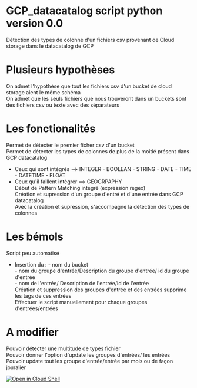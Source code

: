 
# GCP_datacatalog script python version 0.0
Détection des types de colonne d'un fichiers csv provenant de Cloud storage dans le datacatalog de GCP

# Plusieurs hypothèses
On admet l'hypothèse que tout les fichiers csv d'un bucket de cloud storage aient le même schéma  
On admet que les seuls fichiers que nous trouveront dans un buckets sont des fichiers csv ou texte avec des séparateurs  



# Les fonctionalités 
Permet de détecter le premier ficher csv d'un bucket  
Permet de détecter les types de colonnes de plus de la moitié présent dans GCP datacatalog  
- Ceux qui sont intégrés ==> INTEGER - BOOLEAN - STRING - DATE - TIME - DATETIME - FLOAT  
- Ceux qu'il faillent intégrer ==> GEOGRPAPHY  
Début de Pattern Matching intégré (expression regex)  
Création et supression d'un groupe d'entré et d'une entrée dans GCP datacatalog  
Avec la création et supression, s'accompagne la détection des types de colonnes  

# Les bémols
Script peu automatisé  
- Insertion du : - nom du bucket  
                 - nom du groupe d'entrée/Description du groupe d'entrée/ id du groupe d'entrée  
                 - nom de l'entrée/ Description de l'entrée/Id de l'entrée  
Création et suppression des groupes d'entrée et des entrées supprime les tags de ces entrées  
Effectuer le script manuellement pour chaque groupes d'entrées/entrées  

# A modifier
Pouvoir détecter une multitude de types fichier  
Pouvoir donner l'option d'update les groupes d'entrées/ les entrées  
Pouvoir update tout les groupe d'entrée/entrée par mois ou de façon jouralier  

[![Open in Cloud Shell](https://gstatic.com/cloudssh/images/open-btn.png)](https://ssh.cloud.google.com/cloudshell/open?cloudshell_git_repo=https://github.com/testuser/myproject&cloudshell_tutorial=resources/hello.md)



